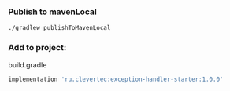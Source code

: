 ### Publish to mavenLocal

```
./gradlew publishToMavenLocal
```

### Add to project:

build.gradle
```groovy
implementation 'ru.clevertec:exception-handler-starter:1.0.0'
```
